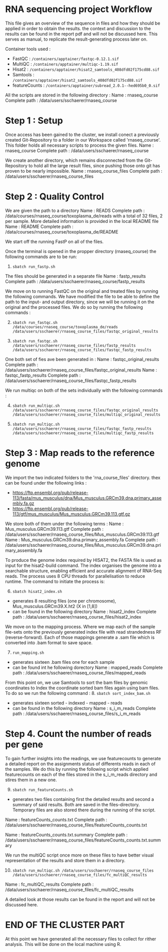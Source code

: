 # RNA sequencing project Workflow 

This file gives an overview of the sequence in files and how they should be applied in order to obtain the results. the context and discussion to the results can be found in the report pdf and will not be discussed here. This serves as manual, to replicate the result-generating process later on. 

Container tools used : 

- FastQC : `/containers/apptainer/fastqc-0.12.1.sif`
- MultiQC : `/containers/apptainer/multiqc-1.19.sif`
- Hisat2 : `/containers/apptainer/hisat2_samtools_408dfd02f175cd88.sif`
- Samtools : `/containers/apptainer/hisat2_samtools_408dfd02f175cd88.sif`
- featureCounts : `/containers/apptainer/subread_2.0.1--hed695b0_0.sif`

All the scripts are stored in the following directory : 
Name : rnaseq_course 
Complete path : /data/users/sschaerer/rnaseq_course


# Step 1 : Setup 

Once access has been gained to the cluster, we install conect a previously created Git-Repository to a folder in our Workspace called 'rnaseq_course'. This folder holds all necessary scripts to process the given files. 
Name : rnaseq_course 
Complete path : /data/users/sschaerer/rnaseq_course

We create another directory, which remains disconnected from the Git-Repository to hold all the large result files, since pushing those onto git has proven to be nearly impossible. 
Name : rnaseq_course_files 
Complete path : /data/users/sschaerer/rnaseq_course_files

# Step 2 : Quality Control 

We are given the path to a directory 
Name : READS
Complete path : /data/courses/rnaseq_course/toxoplasma_de/reads
with a total of 32 files, 2 per sample. More detailed information is provided in the local README file 
Name : README 
Complete path : /data/courses/rnaseq_course/toxoplasma_de/README

We start off the running FastP on all of the files. 

Once the terminal is opened in the propper directory (rnaseq_course) the following commands are to be run: 

1. `sbatch run_fastp.sh`

The files should be generated in a separate file 
Name : fastp_results 
Complete path : /data/users/sschaerer/rnaseq_course/fastp_results

We move on to running FastQC on the original and treated files by running the following commands. We have modified the file to be able to define the path to the input- and output directory, since we will be running it on the original and the processed files. 
We do so by running the following commands : 

2. `sbatch run_fastqc.sh /data/courses/rnaseq_course/toxoplasma_de/reads /data/users/sschaerer/rnaseq_course_files/fastqc_original_results`

3. `sbatch run_fastqc.sh /data/users/sschaerer/rnaseq_course_files/fastp_results /data/users/sschaerer/rnaseq_course_files/fastqc_fastp_results`


One both set of fies ave been generated in : 
Name : fastqc_original_results 
Complete path : /data/users/sschaerer/rnaseq_course_files/fastqc_original_results
Name : fastqc_fastp_results 
Complete path : /data/users/sschaerer/rnaseq_course_files/fastqc_fastp_results

We run multiqc on both of the sets  individually with the following commands : 

4. `sbatch run_multiqc.sh /data/users/sschaerer/rnaseq_course_files/fastqc_original_results /data/users/sschaerer/rnaseq_course_files/multiqc_original_results`

5. `sbatch run_multiqc.sh /data/users/sschaerer/rnaseq_course_files/fastqc_fastp_results /data/users/sschaerer/rnaseq_course_files/multiqc_fastp_results`

# Step 3 : Map reads to the reference genome 

We import the two indicated folders to the 'rna_course_files' directory. thex can be found under the following links : 
- https://ftp.ensembl.org/pub/release-113/fasta/mus_musculus/dna/Mus_musculus.GRCm39.dna.primary_assembly.fa.gz
- https://ftp.ensembl.org/pub/release-113/gtf/mus_musculus/Mus_musculus.GRCm39.113.gtf.gz

We store both of them under the following terms : 
Name : Mus_musculus.GRCm39.113.gtf
Complete path : /data/users/sschaerer/rnaseq_course_files/Mus_musculus.GRCm39.113.gtf
Name : Mus_musculus.GRCm39.dna.primary_assembly.fa
Complete path : /data/users/sschaerer/rnaseq_course_files/Mus_musculus.GRCm39.dna.primary_assembly.fa

To produce the genome index required by HISAT2, the FASTA file is used as input for the hisat2-build command. The index organises the genome into a searchable structure, enabling efficient and accurate alignment of RNA-Seq reads. The process uses 8 CPU threads for parallelisation to reduce runtime. The command to initiate the process is:

6. `sbatch hisat2_index.sh`
- generates 8 resulting files (one per chromosome), Mus_musculus.GRCm39.X.ht2 (X in [1,8])
- can be found in the following directory 
Name : hisat2_index 
Complete path : /data/users/sschaerer/rnaseq_course_files/hisat2_index


We move on to the mapping process. Where we map each of the sample file-sets onto the previously generated index file with read strandedness RF (reverse-forward). Each of those mappings generate a .sam file which is converted into .bam format to save space. 

7. `run_mapping.sh`
- generates sixteen .bam files one for each sample 
- can be found int he following dorectory 
Name : mapped_reads 
Complete path : /data/users/sschaerer/rnaseq_course_files/mapped_reads

From this point on, we use Samtools to sort the bam files by genomic coordinates to Index the coordinate sorted bam files again using bam files.
To do so we run the following command : 
8. `sbatch sort_index_bam.sh`
- generates sixteen sorted - indexed - mapped - reads 
- can be found in the following directory 
Name : s_i_m_reads 
Complete path : /data/users/sschaerer/rnaseq_course_files/s_i_m_reads


# Step 4. Count the number of reads per gene

To gain further insights into the readings, we use featurecounts to generate a detailed report on the assignments status of differents reads in each of the samples. 
We do this by running the following script which applied featurecounts on each of the files stored in the s_i_m_reads directory and stires them in a new one. 

9. `sbatch run_featureCounts.sh`
- generates two files containing first the detailed results and second a summary of said results. Both are saved in the files-directory. Temporary files are also stored there during the running of the script. 

Name : featureCounts_counts.txt
Complete path : /data/users/sschaerer/rnaseq_course_files/featureCounts_counts.txt

Name : featureCounts_counts.txt.summary
Complete path : /data/users/sschaerer/rnaseq_course_files/featureCounts_counts.txt.summary

We run the multiQC script once more on these files to have better visual representation of the results and store them in a directory. 

10. `sbatch run_multiqc.sh /data/users/sschaerer/rnaseq_course_files /data/users/sschaerer/rnaseq_course_files/fc_multiQC_results`

Name : fc_multiQC_results 
Complete path : /data/users/sschaerer/rnaseq_course_files/fc_multiQC_results

A detailed look at those results can be found in the report and will not be discussed here. 


# END OF THE CLUSTER PART # 

At this point we have generated all the necessary files to collect for rither analysis. This will be done on the local machine using R. 


